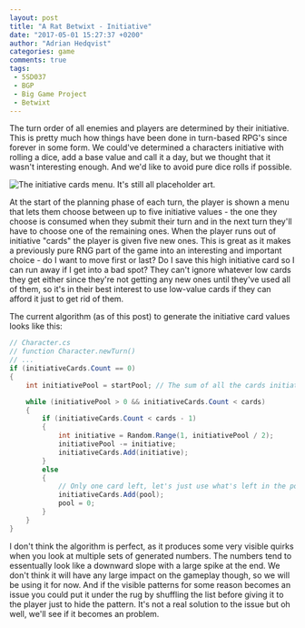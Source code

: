 ```yaml
---
layout: post
title: "A Rat Betwixt - Initiative"
date: "2017-05-01 15:27:37 +0200"
author: "Adrian Hedqvist"
categories: game
comments: true
tags:
 - 5SD037
 - BGP
 - Big Game Project
 - Betwixt
---
```


The turn order of all enemies and players are determined by their initiative. This is pretty much how things have been done in turn-based RPG's since forever in some form. We could've determined a characters initiative with rolling a dice, add a base value and call it a day, but we thought that it wasn't interesting enough. And we'd like to avoid pure dice rolls if possible.

![The initiative cards menu. It's still all placeholder art.](http://i.imgur.com/50wqeI2.png)

At the start of the planning phase of each turn, the player is shown a menu that lets them choose between up to five initiative values - the one they choose is consumed when they submit their turn and in the next turn they'll have to choose one of the remaining ones. When the player runs out of initiative "cards" the player is given five new ones. This is great as it makes a previously pure RNG part of the game into an interesting and important choice - do I want to move first or last? Do I save this high initiative card so I can run away if I get into a bad spot? They can't ignore whatever low cards they get either since they're not getting any new ones until they've used all of them, so it's in their best interest to use low-value cards if they can afford it just to get rid of them.

The current algorithm (as of this post) to generate the initiative card values looks like this:

```cs
// Character.cs
// function Character.newTurn()
// ...
if (initiativeCards.Count == 0)
{
    int initiativePool = startPool; // The sum of all the cards initiative values will equal this

    while (initiativePool > 0 && initiativeCards.Count < cards)
    {
        if (initiativeCards.Count < cards - 1)
        {
            int initiative = Random.Range(1, initiativePool / 2);
            initiativePool -= initiative;
            initiativeCards.Add(initiative);
        }
        else
        {
            // Only one card left, let's just use what's left in the pool
            initiativeCards.Add(pool);
            pool = 0;
        }
    }
}
```

I don't think the algorithm is perfect, as it produces some very visible quirks when you look at multiple sets of generated numbers. The numbers tend to essentually look like a downward slope with a large spike at the end. We don't think it will have any large impact on the gameplay though, so we will be using it for now. And if the visible patterns for some reason becomes an issue you could put it under the rug by shuffling the list before giving it to the player just to hide the pattern. It's not a real solution to the issue but oh well, we'll see if it becomes an problem.
